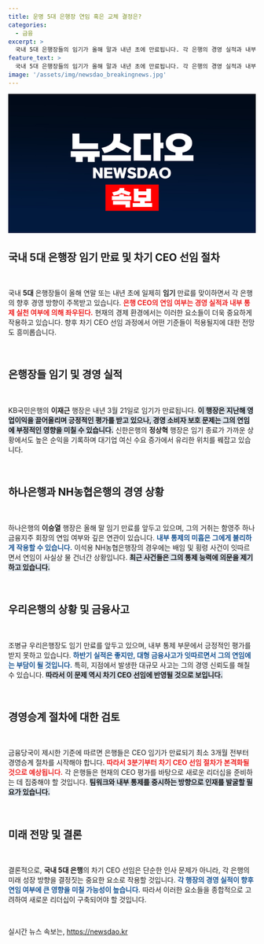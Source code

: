 ```yaml
---
title: 운명 5대 은행장 연임 혹은 교체 결정은?
categories:
  - 금융
excerpt: >
  국내 5대 은행장들의 임기가 올해 말과 내년 초에 만료됩니다. 각 은행의 경영 실적과 내부 통제가 향후 CEO 연임에 큰 영향을 미칠 전망입니다. 클릭해 자세한 내용을 확인하세요!
feature_text: >
  국내 5대 은행장들의 임기가 올해 말과 내년 초에 만료됩니다. 각 은행의 경영 실적과 내부 통제가 향후 CEO 연임에 큰 영향을 미칠 전망입니다. 클릭해 자세한 내용을 확인하세요!
image: '/assets/img/newsdao_breakingnews.jpg'
---
```


<p><img src="/assets/img/newsdao_breakingnews.jpg" alt="cryptoinkorea 속보" /></p>

<h2 data-ke-size="size26">국내 5대 은행장 임기 만료 및 차기 CEO 선임 절차</h2>

<p data-ke-size="size16">&nbsp;</p>

<p data-ke-size="size16">국내 <b>5대</b> 은행장들이 올해 연말 또는 내년 초에 일제히 <b>임기</b> 만료를 맞이하면서 각 은행의 향후 경영 방향이 주목받고 있습니다. <b><span style="color: #ee2323;">은행 CEO의 연임 여부는 경영 실적과 내부 통제 실천 여부에 의해 좌우된다.</span></b> 현재의 경제 환경에서는 이러한 요소들이 더욱 중요하게 작용하고 있습니다. 향후 차기 CEO 선임 과정에서 어떤 기준들이 적용될지에 대한 전망도 흥미롭습니다.</p>

<p data-ke-size="size16">&nbsp;</p>

<h2 data-ke-size="size26">은행장들 임기 및 경영 실적</h2>

<p data-ke-size="size16">&nbsp;</p>

<p data-ke-size="size16">KB국민은행의 <b>이재근</b> 행장은 내년 3월 21일로 임기가 만료됩니다. <b><span style="background-color: #21538527;">이 행장은 지난해 영업이익을 끌어올리며 긍정적인 평가를 받고 있으나, 경영 소비자 보호 문제는 그의 연임에 부정적인 영향을 미칠 수 있습니다.</span></b> 신한은행의 <b>정상혁</b> 행장은 임기 종료가 가까운 상황에서도 높은 순익을 기록하며 대기업 여신 수요 증가에서 유리한 위치를 꿰잡고 있습니다.</p>

<p data-ke-size="size16">&nbsp;</p>

<h2 data-ke-size="size26">하나은행과 NH농협은행의 경영 상황</h2>

<p data-ke-size="size16">&nbsp;</p>

<p data-ke-size="size16">하나은행의 <b>이승열</b> 행장은 올해 말 임기 만료를 앞두고 있으며, 그의 거취는 함영주 하나금융지주 회장의 연임 여부와 깊은 연관이 있습니다. <b><span style="color: #1a5490;">내부 통제의 미흡은 그에게 불리하게 작용할 수 있습니다.</span></b> 이석용 NH농협은행장의 경우에는 배임 및 횡령 사건이 잇따르면서 연임이 사실상 물 건너간 상황입니다. <b><span style="background-color: #21538527;">최근 사건들은 그의 통제 능력에 의문을 제기하고 있습니다.</span></b></p>

<p data-ke-size="size16">&nbsp;</p>

<h2 data-ke-size="size26">우리은행의 상황 및 금융사고</h2>

<p data-ke-size="size16">&nbsp;</p>

<p data-ke-size="size16">조병규 우리은행장도 임기 만료를 앞두고 있으며, 내부 통제 부문에서 긍정적인 평가를 받지 못하고 있습니다. <b><span style="color: #1a5490;">하반기 실적은 좋지만, 대형 금융사고가 잇따르면서 그의 연임에는 부담이 될 것입니다.</span></b> 특히, 지점에서 발생한 대규모 사고는 그의 경영 신뢰도를 해칠 수 있습니다. <b><span style="background-color: #21538527;">따라서 이 문제 역시 차기 CEO 선임에 반영될 것으로 보입니다.</span></b></p>

<p data-ke-size="size16">&nbsp;</p>

<h2 data-ke-size="size26">경영승계 절차에 대한 검토</h2>

<p data-ke-size="size16">&nbsp;</p>

<p data-ke-size="size16">금융당국이 제시한 기준에 따르면 은행들은 CEO 임기가 만료되기 최소 3개월 전부터 경영승계 절차를 시작해야 합니다. <b><span style="color: #ee2323;">따라서 3분기부터 차기 CEO 선임 절차가 본격화될 것으로 예상됩니다.</span></b> 각 은행들은 현재의 CEO 평가를 바탕으로 새로운 리더십을 준비하는 데 집중해야 할 것입니다. <b><span style="background-color: #21538527;">팀워크와 내부 통제를 중시하는 방향으로 인재를 발굴할 필요가 있습니다.</span></b></p>

<p data-ke-size="size16">&nbsp;</p>

<h2 data-ke-size="size26">미래 전망 및 결론</h2>

<p data-ke-size="size16">&nbsp;</p>

<p data-ke-size="size16">결론적으로, <b>국내 5대 은행</b>의 차기 CEO 선임은 단순한 인사 문제가 아니라, 각 은행의 미래 성장 방향을 결정짓는 중요한 요소로 작용할 것입니다. <b><span style="color: #1a5490;">각 행장의 경영 실적이 향후 연임 여부에 큰 영향을 미칠 가능성이 높습니다.</span></b> 따라서 이러한 요소들을 종합적으로 고려하여 새로운 리더십이 구축되어야 할 것입니다.</p>

<p data-ke-size="size16">&nbsp;</p>
실시간 뉴스 속보는, <a href="https://newsdao.kr" rel="dofollow">https://newsdao.kr</a>


